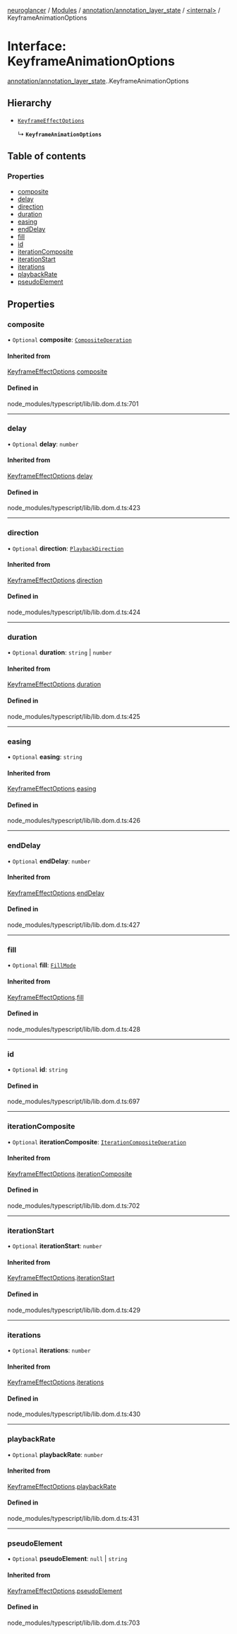 [neuroglancer](../README.md) / [Modules](../modules.md) / [annotation/annotation\_layer\_state](../modules/annotation_annotation_layer_state.md) / [<internal\>](../modules/annotation_annotation_layer_state._internal_.md) / KeyframeAnimationOptions

# Interface: KeyframeAnimationOptions

[annotation/annotation_layer_state](../modules/annotation_annotation_layer_state.md).[<internal>](../modules/annotation_annotation_layer_state._internal_.md).KeyframeAnimationOptions

## Hierarchy

- [`KeyframeEffectOptions`](annotation_annotation_layer_state._internal_.KeyframeEffectOptions.md)

  ↳ **`KeyframeAnimationOptions`**

## Table of contents

### Properties

- [composite](annotation_annotation_layer_state._internal_.KeyframeAnimationOptions.md#composite)
- [delay](annotation_annotation_layer_state._internal_.KeyframeAnimationOptions.md#delay)
- [direction](annotation_annotation_layer_state._internal_.KeyframeAnimationOptions.md#direction)
- [duration](annotation_annotation_layer_state._internal_.KeyframeAnimationOptions.md#duration)
- [easing](annotation_annotation_layer_state._internal_.KeyframeAnimationOptions.md#easing)
- [endDelay](annotation_annotation_layer_state._internal_.KeyframeAnimationOptions.md#enddelay)
- [fill](annotation_annotation_layer_state._internal_.KeyframeAnimationOptions.md#fill)
- [id](annotation_annotation_layer_state._internal_.KeyframeAnimationOptions.md#id)
- [iterationComposite](annotation_annotation_layer_state._internal_.KeyframeAnimationOptions.md#iterationcomposite)
- [iterationStart](annotation_annotation_layer_state._internal_.KeyframeAnimationOptions.md#iterationstart)
- [iterations](annotation_annotation_layer_state._internal_.KeyframeAnimationOptions.md#iterations)
- [playbackRate](annotation_annotation_layer_state._internal_.KeyframeAnimationOptions.md#playbackrate)
- [pseudoElement](annotation_annotation_layer_state._internal_.KeyframeAnimationOptions.md#pseudoelement)

## Properties

### composite

• `Optional` **composite**: [`CompositeOperation`](../modules/annotation_annotation_layer_state._internal_.md#compositeoperation)

#### Inherited from

[KeyframeEffectOptions](annotation_annotation_layer_state._internal_.KeyframeEffectOptions.md).[composite](annotation_annotation_layer_state._internal_.KeyframeEffectOptions.md#composite)

#### Defined in

node_modules/typescript/lib/lib.dom.d.ts:701

___

### delay

• `Optional` **delay**: `number`

#### Inherited from

[KeyframeEffectOptions](annotation_annotation_layer_state._internal_.KeyframeEffectOptions.md).[delay](annotation_annotation_layer_state._internal_.KeyframeEffectOptions.md#delay)

#### Defined in

node_modules/typescript/lib/lib.dom.d.ts:423

___

### direction

• `Optional` **direction**: [`PlaybackDirection`](../modules/annotation_annotation_layer_state._internal_.md#playbackdirection)

#### Inherited from

[KeyframeEffectOptions](annotation_annotation_layer_state._internal_.KeyframeEffectOptions.md).[direction](annotation_annotation_layer_state._internal_.KeyframeEffectOptions.md#direction)

#### Defined in

node_modules/typescript/lib/lib.dom.d.ts:424

___

### duration

• `Optional` **duration**: `string` \| `number`

#### Inherited from

[KeyframeEffectOptions](annotation_annotation_layer_state._internal_.KeyframeEffectOptions.md).[duration](annotation_annotation_layer_state._internal_.KeyframeEffectOptions.md#duration)

#### Defined in

node_modules/typescript/lib/lib.dom.d.ts:425

___

### easing

• `Optional` **easing**: `string`

#### Inherited from

[KeyframeEffectOptions](annotation_annotation_layer_state._internal_.KeyframeEffectOptions.md).[easing](annotation_annotation_layer_state._internal_.KeyframeEffectOptions.md#easing)

#### Defined in

node_modules/typescript/lib/lib.dom.d.ts:426

___

### endDelay

• `Optional` **endDelay**: `number`

#### Inherited from

[KeyframeEffectOptions](annotation_annotation_layer_state._internal_.KeyframeEffectOptions.md).[endDelay](annotation_annotation_layer_state._internal_.KeyframeEffectOptions.md#enddelay)

#### Defined in

node_modules/typescript/lib/lib.dom.d.ts:427

___

### fill

• `Optional` **fill**: [`FillMode`](../modules/annotation_annotation_layer_state._internal_.md#fillmode)

#### Inherited from

[KeyframeEffectOptions](annotation_annotation_layer_state._internal_.KeyframeEffectOptions.md).[fill](annotation_annotation_layer_state._internal_.KeyframeEffectOptions.md#fill)

#### Defined in

node_modules/typescript/lib/lib.dom.d.ts:428

___

### id

• `Optional` **id**: `string`

#### Defined in

node_modules/typescript/lib/lib.dom.d.ts:697

___

### iterationComposite

• `Optional` **iterationComposite**: [`IterationCompositeOperation`](../modules/annotation_annotation_layer_state._internal_.md#iterationcompositeoperation)

#### Inherited from

[KeyframeEffectOptions](annotation_annotation_layer_state._internal_.KeyframeEffectOptions.md).[iterationComposite](annotation_annotation_layer_state._internal_.KeyframeEffectOptions.md#iterationcomposite)

#### Defined in

node_modules/typescript/lib/lib.dom.d.ts:702

___

### iterationStart

• `Optional` **iterationStart**: `number`

#### Inherited from

[KeyframeEffectOptions](annotation_annotation_layer_state._internal_.KeyframeEffectOptions.md).[iterationStart](annotation_annotation_layer_state._internal_.KeyframeEffectOptions.md#iterationstart)

#### Defined in

node_modules/typescript/lib/lib.dom.d.ts:429

___

### iterations

• `Optional` **iterations**: `number`

#### Inherited from

[KeyframeEffectOptions](annotation_annotation_layer_state._internal_.KeyframeEffectOptions.md).[iterations](annotation_annotation_layer_state._internal_.KeyframeEffectOptions.md#iterations)

#### Defined in

node_modules/typescript/lib/lib.dom.d.ts:430

___

### playbackRate

• `Optional` **playbackRate**: `number`

#### Inherited from

[KeyframeEffectOptions](annotation_annotation_layer_state._internal_.KeyframeEffectOptions.md).[playbackRate](annotation_annotation_layer_state._internal_.KeyframeEffectOptions.md#playbackrate)

#### Defined in

node_modules/typescript/lib/lib.dom.d.ts:431

___

### pseudoElement

• `Optional` **pseudoElement**: ``null`` \| `string`

#### Inherited from

[KeyframeEffectOptions](annotation_annotation_layer_state._internal_.KeyframeEffectOptions.md).[pseudoElement](annotation_annotation_layer_state._internal_.KeyframeEffectOptions.md#pseudoelement)

#### Defined in

node_modules/typescript/lib/lib.dom.d.ts:703
